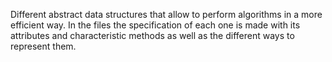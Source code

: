 Different abstract data structures that allow to perform algorithms in a more efficient way.
In the files the specification of each one is made with its attributes and characteristic methods as well as the different ways to represent them. 